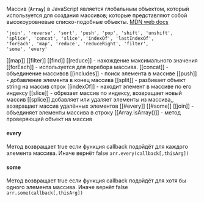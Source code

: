 Массив (**`Array`**) в JavaScript является глобальным объектом, который используется для создания массивов; которые представляют собой высокоуровневые списко-подобные объекты.
[MDN web docs](https://developer.mozilla.org/ru/docs/Web/JavaScript/Reference/Global_Objects/Array)
```
'join', 'reverse', 'sort', 'push', 'pop', 'shift', 'unshift',
'splice', 'concat', 'slice', 'indexOf', 'lastIndexOf',
'forEach', 'map', 'reduce', 'reduceRight', 'filter',
'some', 'every'
```
[[map]]
[[filter]]
[[find]]
[[reduce]] - нахождение максимального значения
[[forEach]] - используется для перебора массива.
[[concat]] - объединение массивов
[[includes]] - поиск элемента в массиве
[[push]] - добавление элемента в конец массива
[[split]] - разбивает объект string на массив строк
[[indexOf]] - находит элемент в массиве по его индексу
[[slice]] - обрезает массив по индексу, возвращает новый массив
[[splice]]  добавляет или удаляет элементы из массива,, возвращает массив удалённых элементов
[[#every]] 
[[#some]]
[[join]] - объединяет элементы массива в строку
[[Array.isArray()]] - метод проверяющий объект на массив

#### 

#### every
Метод возвращает true если функция callback подойдёт для каждого элемента массива. Иначе вернёт false
`arr.every(callback[,thisArg])`

#### some
Метод возвращает true если функция callback подойдёт для хотя бы одного элемента массива. Иначе вернёт false
`arr.some(callback[,thisArg])`

